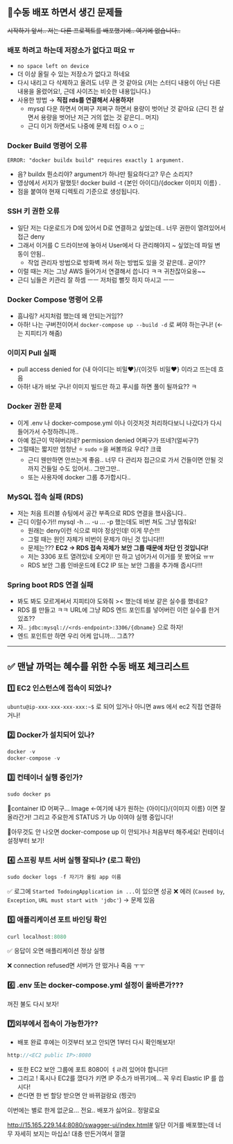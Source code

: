 ## 🥲수동 배포 하면서 생긴 문제들
~~시작하기 앞서.. 저는 다른 프로젝트를 배포했기에.. 여기에 없습니다..~~

### 배포 하려고 하는데 저장소가 없다고 떠요 ㅠ

- `no space left on device`
- 더 이상 올릴 수 있는 저장소가 없다고 하네요
- 다시 내리고 다 삭제하고 올려도 너무 큰 것 같아요 (저는 스터디 내용이 아닌 다른 내용을 올렸어요!, 근데 사이즈는 비슷한 내용입니다.)
- 사용한 방법 → **직접 rds를 연결해서 사용하자!**
    - mysql 다운 하면서 어쩌구 저쩌구 하면서 용량이 벗어난 것 같아요 (근디 전 살면서 용량을 벗어난 저근 거의 없는 것 같은디.. 머지)
    - 근디 이거 하면서도 나중에 문제 터짐 ㅇㅅㅇ ;;

### Docker Build 명령어 오류

`ERROR: "docker buildx build" requires exactly 1 argument.`

- 음? buildx 뭔소리야? argument가 하나만 필요하다고? 무슨 소리지?
- 영상에서 서지가 말했듯! docker build -t {본인 아이디}/{docker 이미지 이름} .
- 점을 붙여야 현재 디렉토리 기준으로 생성됩니다.

### SSH 키 권한 오류

- 일단 저는 다운로드가 D에 있어서 D로 연결하고 싶었는데.. 너무 권한이 열려있어서 접근 deny
- 그래서 이거를 C 드라이브에 놓아서 User에서 다 관리해야지 ~ 싶었는데 파일 변동이 안됨..
    - 작업 관리자 방법으로 방화벽 꺼서 하는 방법도 있을 것 같은데.. 굳이??
- 이럴 때는 저는 그냥 AWS 들어가서 연결해서 씁니다 ㅋㅋ 귀찬잖아요옹~~
- 근디 님들은 키관리 잘 하셈 ㅡㅡ 저처럼 뻘짓 하지 마시고 ㅡㅡ

### Docker Compose 명령어 오류

- 흠냐링? 서지처럼 했는데 왜 안되는거임??
- 아하! 나는 구버전이어서 `docker-compose up --build -d` 로 써야 하는구나! (← 는 지피티가 해줌)

### 이미지 Pull 실패

- pull access denied for {내 아이디는 비밀❤️}/{이것두 비밀❤️} 이라고 뜨는데 흐음
- 아하! 내가 바보 구나! 이미지 빌드만 하고 푸시를 하면 풀이 될까요?? ㅋ

### Docker 권한 문제

- 이게 .env 나 docker-compose.yml 이나 이것저것 처리하다보니 나갔다가 다시 들어가서 수정하려니까..
- 아예 접근이 막혀버리네? permission denied 어쩌구가 뜨네?(얼씨구?)
- 그럴때는 짧지만 엄청난 ⭐ `sudo` ⭐을 써볼까요 우리? 크킄
    - 근디 웬만하면 안쓰는게 좋음.. 너무 다 관리자 접근으로 가서 건들이면 안될 것 까지 건들일 수도 있어서.. 그만그만..
    - 또는 사용자에 docker 그룹 추가합시다..

### MySQL 접속 실패 (RDS)

- 저는 처음 트러블 슈팅에서 공간 부족으로 RDS 연결을 했사옵니다..
- 근디 이럴수가!! mysql -h … -u … -p 했는데도 비번 쳐도 그냥 멈춰요!
    - 원래는 deny이런 식으로 떠야 정상인데! 이게 무슨!!!
    - 그럴 때는 원인 자체가 비번이 문제가 아닌 것 입니다!!!
    - 문제는??? **EC2 → RDS 접속 자체가 보안 그룹 때문에 차단 인 것입니다!**
    - 저는 3306 포트 열려있네 오케이! 만 하고 넘어가서 이거를 못 봤어요 ㅠㅠ
    - RDS 보안 그룹 인바운드에 EC2 IP 또는 보안 그룹을 추가해 줍시다!!!

### Spring boot RDS 연결 실패

- 봐도 봐도 모르게써서 지피티야 도와줘 >< 했는데 바보 같은 실수를 했네요?
- RDS 를 만들고 ㅋㅋ URL에 그냥 RDS 엔드 포인트를 넣어버린 이런 실수를 한거 있죠??
- 자.. `jdbc:mysql://<rds-endpoint>:3306/{dbname}` 으로 하자!
- 엔드 포인트만 하면 우리 어케 압니까… 그쵸??

---

## ✅ 맨날 까먹는 혜수를 위한 수동 배포 체크리스트

### 1️⃣ EC2 인스턴스에 접속이 되었나?

`ubuntu@ip-xxx-xxx-xxx-xxx:~$`  로 되어 있거나 아니면 aws 에서 ec2 직접 연결하거나!

### 2️⃣ Docker가 설치되어 있나?

```java
docker -v
docker-compose -v
```

### 3️⃣ 컨테이너 실행 중인가?

```java
sudo docker ps
```

🙆container ID 어쩌구… Image ←여기에 내가 원하는 {아이디}/{이미지 이름} 이면 잘 올라간거! 그리고 주요한게 STATUS 가 Up 이여야 실행 중입니다!

🙅아무것도 안 나오면 docker-compose up 이 안되거나 처음부터 해주세요! 컨테이너 설정부터 보기!

### 4️⃣ 스프링 부트 서버 실행 잘되나? (로그 확인)

```java
sudo docker logs -f 자기가 올림 app 이름
```

✅ 로그에 `Started TodoingApplication in ...`이 있으면 성공
❌ 에러 (`Caused by`, `Exception`, `URL must start with 'jdbc'`) → 문제 있음

### 5️⃣ 애플리케이션 포트 바인딩 확인

```java
curl localhost:8080
```

✅ 응답이 오면 애플리케이션 정상 실행

❌ connection refused면 서버가 안 떴거나 죽음 ㅜㅜ

### 6️⃣ .env 또는 docker-compose.yml 설정이 올바른가???

꺼진 불도 다시 보자!

### 7️⃣외부에서 접속이 가능한가??

- 배포 완료 후에는 이것부터 보고 안되면 1부터 다시 확인해보자!

```java
http://<EC2 public IP>:8080
```

- 또한 EC2 보안 그룹에 포트 8080이 ㅕㄹ려 있어야 합니다!!
- 그리고 ! 혹시나 EC2를 껐다가 키면 IP 주소가 바뀌기에… 꼭 우리 Elastic IP 를 씁시다!
- 쓴다면 한 번 할당 받으면 안 바뀌걸랑요 (찡긋!)

이번에는 별로 한게 없군요… 전요.. 배포가 싫어요.. 정말로요

http://15.165.229.144:8080/swagger-ui/index.html#
일단 이거를 배포했는데 너무 자세히 보지는 마십쇼! 대충 만든거여서 껄껄